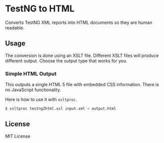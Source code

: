 # TestNG to HTML

Converts TestNG XML reports into HTML documents so they are human readable.

## Usage

The conversion is done using an XSLT file. Different XSLT files will produce different output. Choose the output type that works for you.

### Simple HTML Output

This outputs a single HTML 5 file with embedded CSS information. There is no JavaScript functionality.

Here is how to use it with `xsltproc`.

```sh
$ xsltproc testng2html.xsl input.xml < output.html
```

## License

MIT License
